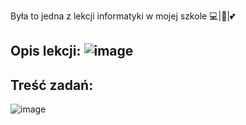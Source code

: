 <style>text-align: center; </style>
Była to jedna z lekcji informatyki w mojej szkole 💻|🐍|💕

**Opis lekcji:**
![image](https://user-images.githubusercontent.com/65869511/130832057-41f3b322-ade5-45bd-bad9-a085ad17a603.png)
-----------------------------------------------------------------------------------------------------------------------
**Treść zadań:**            
-----------------------------------------------------------------------------------------------------------------------
![image](https://user-images.githubusercontent.com/65869511/130832127-59d0cb50-58c5-40ba-99d8-43f2c93d2b9e.png)
